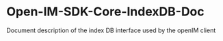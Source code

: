 # Open-IM-SDK-Core-IndexDB-Doc
Document description of the index DB interface used by the openIM client
